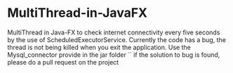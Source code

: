 # MultiThread-in-JavaFX
MultiThread in Java-FX to check internet connectivity every five seconds by the use of  ScheduledExecutorService.
Currently the code has a bug, the thread is not being killed when you exit the application.
Use the Mysql_connector provide in the jar folder
``
if the solution to bug is found, please do a pull request on the project
